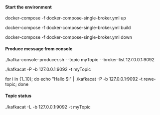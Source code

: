 #### Start the environment

docker-compose -f docker-compose-single-broker.yml up

docker-compose -f docker-compose-single-broker.yml build

docker-compose -f docker-compose-single-broker.yml down


#### Produce message from console

./kafka-console-producer.sh --topic myTopic --broker-list 127.0.0.1:9092

./kafkacat -P -b 127.0.0.1:9092 -t myTopic

for i in {1..10}; do  echo "Hallo $i" | ./kafkacat -P -b 127.0.0.1:9092 -t rewe-topic; done

#### Topic status

./kafkacat -L -b 127.0.0.1:9092 -t myTopic
